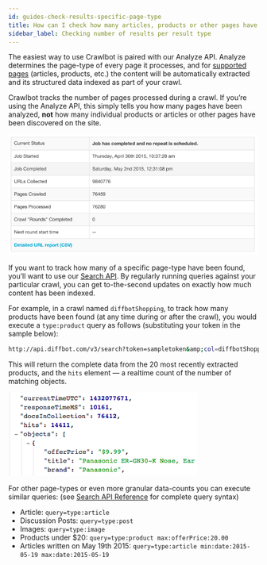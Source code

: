 ```yaml
---
id: guides-check-results-specific-page-type
title: How can I check how many articles, products or other pages have been found?
sidebar_label: Checking number of results per result type
---
```


The easiest way to use Crawlbot is paired with our Analyze API. Analyze determines the page-type of every page it processes, and for <a href="http://www.diffbot.com/products/automatic">supported pages</a> (articles, products, etc.) the content will be automatically extracted and its structured data indexed as part of your crawl.

Crawlbot tracks the number of pages processed during a crawl. If you’re using the Analyze API, this simply tells you how many pages have been analyzed, **not** how many individual products or articles or other pages have been discovered on the site.

![](/img/Screenshot-2015-05-19-16.13.02.png)

If you want to track how many of a specific page-type have been found, you’ll want to use our [Search API](api-intro-search). By regularly running queries against your particular crawl, you can get to-the-second updates on exactly how much content has been indexed.

For example, in a crawl named `diffbotShopping`, to track how many products have been found (at any time during or after the crawl), you would execute a `type:product` query as follows (substituting your token in the sample below):

```bash
http://api.diffbot.com/v3/search?token=sampletoken&amp;col=diffbotShopping&amp;query=type:product
```

This will return the complete data from the 20 most recently extracted products, and the `hits` element — a realtime count of the number of matching objects.

![](/img/ss_2015-0519_838.png)

For other page-types or even more granular data-counts you can execute similar queries: (see <a href="api-search">Search API Reference</a> for complete query syntax)

- Article: `query=type:article`
- Discussion Posts: `query=type:post`
- Images: `query=type:image`
- Products under $20: `query=type:product max:offerPrice:20.00`
- Articles written on May 19th 2015: `query=type:article min:date:2015-05-19 max:date:2015-05-19`
